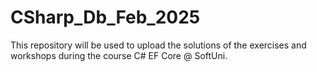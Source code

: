# CSharp_Db_Feb_2025
This repository will be used to upload the solutions of the exercises and workshops during the course C# EF Core @ SoftUni.
